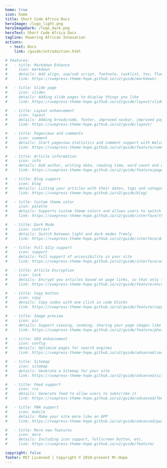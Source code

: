 ```yaml
---
home: true
icon: home
title: Short Code Africa Docs
heroImage: /logo_light.png
heroImageDark: /logo_dark.png
heroText: Short Code Africa Docs
tagline: Powering African Innovation
actions:
  - text: Docs
    link: /guide/introduction.html

# features:
#   - title: Markdown Enhance
#     icon: markdown
#     details: Add align, sup/sub script, footnote, tasklist, tex, flowchart, diagram, mark and presentation support in markdown
#     link: https://vuepress-theme-hope.github.io/v2/guide/markdown/

#   - title: Slide page
#     icon: slides
#     details: Adding slide pages to display things you like
#     link: https://vuepress-theme-hope.github.io/v2/guide/layout/slides.html

#   - title: Layout enhancement
#     icon: layout
#     details: Adding breadcrumb, footer, improved navbar, improved page nav and etc.
#     link: https://vuepress-theme-hope.github.io/v2/guide/layout/

#   - title: Pageviews and comments
#     icon: comment
#     details: Start pageview statistics and comment support with Waline
#     link: https://vuepress-theme-hope.github.io/v2/guide/feature/comment.html

#   - title: Article information
#     icon: info
#     details: Add author, writing date, reading time, word count and other information to your article
#     link: https://vuepress-theme-hope.github.io/v2/guide/feature/page-info.html

#   - title: Blog support
#     icon: blog
#     details: Listing your articles with their dates, tags and categories with some awesome layouts
#     link: https://vuepress-theme-hope.github.io/v2/guide/blog/

#   - title: Custom theme color
#     icon: palette
#     details: Supports custom theme colors and allows users to switch between preset theme colors
#     link: https://vuepress-theme-hope.github.io/v2/guide/interface/theme-color.html

#   - title: Dark Mode
#     icon: contrast
#     details: Switch between light and dark modes freely
#     link: https://vuepress-theme-hope.github.io/v2/guide/interface/darkmode.html

#   - title: Full A11y support
#     icon: support
#     details: Full support of accessibility in your site
#     link: https://vuepress-theme-hope.github.io/v2/guide/interface/accessibility.html

#   - title: Article Encryption
#     icon: lock
#     details: Encrypt you articles based on page links, so that only the one you want could see them
#     link: https://vuepress-theme-hope.github.io/v2/guide/feature/encrypt.html

#   - title: Copy button
#     icon: copy
#     details: Copy codes with one click in code blocks
#     link: https://vuepress-theme-hope.github.io/v2/guide/feature/copy-code.html

#   - title: Image preview
#     icon: pic
#     details: Support viewing, zooming, sharing your page images like a gallery
#     link: https://vuepress-theme-hope.github.io/v2/guide/feature/photo-swipe.html

#   - title: SEO enhancement
#     icon: config
#     details: Optimize pages for search engines
#     link: https://vuepress-theme-hope.github.io/v2/guide/advanced/seo.html

#   - title: Sitemap
#     icon: sitemap
#     details: Generate a Sitemap for your site
#     link: https://vuepress-theme-hope.github.io/v2/guide/advanced/sitemap.html

#   - title: Feed support
#     icon: rss
#     details: Generate feed to allow users to subscribe it
#     link: https://vuepress-theme-hope.github.io/v2/guide/advanced/feed.html

#   - title: PWA support
#     icon: mobile
#     details: Make your site more like an APP
#     link: https://vuepress-theme-hope.github.io/v2/guide/advanced/pwa.html

#   - title: More new features
#     icon: more
#     details: Including icon support, fullscreen button, etc.
#     link: https://vuepress-theme-hope.github.io/v2/guide/feature/

copyright: false
footer: MIT Licensed | Copyright © 2019-present Mr.Hope
---
```


<!-- This is an example of a project homepage. You can place your main content here. -->

<!-- To use this layout, you need to set `home: true` in the page front matter. -->

<!-- For related descriptions of configuration items, please see [Project HomePage Layout Config](https://vuepress-theme-hope.github.io/v2/guide/layout/home/). -->
